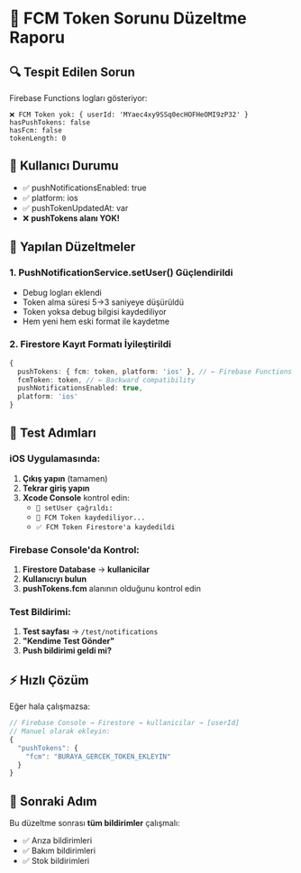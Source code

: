# 🔧 FCM Token Sorunu Düzeltme Raporu

## 🔍 Tespit Edilen Sorun
Firebase Functions logları gösteriyor:
```
❌ FCM Token yok: { userId: 'MYaec4xy9SSq0ecHOFHeOMI9zP32' }
hasPushTokens: false
hasFcm: false
tokenLength: 0
```

## 🎯 Kullanıcı Durumu
- ✅ pushNotificationsEnabled: true
- ✅ platform: ios
- ✅ pushTokenUpdatedAt: var
- ❌ **pushTokens alanı YOK!**

## 🔧 Yapılan Düzeltmeler

### 1. PushNotificationService.setUser() Güçlendirildi
- Debug logları eklendi
- Token alma süresi 5→3 saniyeye düşürüldü
- Token yoksa debug bilgisi kaydediliyor
- Hem yeni hem eski format ile kaydetme

### 2. Firestore Kayıt Formatı İyileştirildi
```typescript
{
  pushTokens: { fcm: token, platform: 'ios' }, // ← Firebase Functions bunu arıyor
  fcmToken: token, // ← Backward compatibility
  pushNotificationsEnabled: true,
  platform: 'ios'
}
```

## 🧪 Test Adımları

### iOS Uygulamasında:
1. **Çıkış yapın** (tamamen)
2. **Tekrar giriş yapın**
3. **Xcode Console** kontrol edin:
   - `🔔 setUser çağrıldı:`
   - `💾 FCM Token kaydediliyor...`
   - `✅ FCM Token Firestore'a kaydedildi`

### Firebase Console'da Kontrol:
1. **Firestore Database** → **kullanicilar**
2. **Kullanıcıyı bulun**
3. **pushTokens.fcm** alanının olduğunu kontrol edin

### Test Bildirimi:
1. **Test sayfası** → `/test/notifications`
2. **"Kendime Test Gönder"**
3. **Push bildirimi geldi mi?**

## ⚡ Hızlı Çözüm
Eğer hala çalışmazsa:
```javascript
// Firebase Console → Firestore → kullanicilar → [userId]
// Manuel olarak ekleyin:
{
  "pushTokens": {
    "fcm": "BURAYA_GERCEK_TOKEN_EKLEYIN"
  }
}
```

## 🔄 Sonraki Adım
Bu düzeltme sonrası **tüm bildirimler** çalışmalı:
- ✅ Arıza bildirimleri
- ✅ Bakım bildirimleri  
- ✅ Stok bildirimleri
